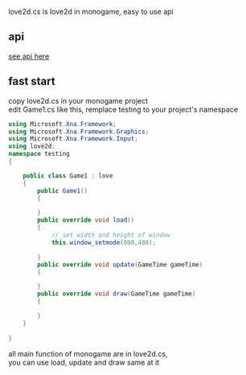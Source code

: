 love2d.cs is love2d in monogame, easy to use api
## api
[see api here]()
## fast start
copy love2d.cs in your monogame project<br>
edit Game1.cs like this, remplace testing to your project's namespace
```cs
using Microsoft.Xna.Framework;
using Microsoft.Xna.Framework.Graphics;
using Microsoft.Xna.Framework.Input;
using love2d;
namespace testing
{

    public class Game1 : love
    {
        public Game1()
        {

        }
        public override void load()
        {
            // set width and height of window
            this.window_setmode(800,480);

        }
        public override void update(GameTime gameTime)
        {

        }
        public override void draw(GameTime gameTime)
        {

        }
    } 
 
}
```
all main function of monogame are in love2d.cs,<br>
you can use load, update and draw same at it
